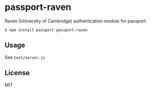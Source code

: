 # passport-raven

  Raven (University of Cambridge) authentication module for passport

    $ npm install passport passport-raven

## Usage

  See `test/server.js`

## License

  MIT